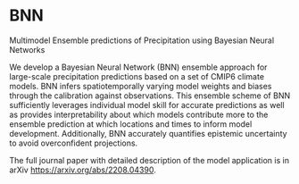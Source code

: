 # BNN
Multimodel Ensemble predictions of Precipitation using Bayesian Neural Networks

We develop a Bayesian Neural Network (BNN) ensemble approach for large-scale precipitation predictions based on a set of CMIP6 climate models. BNN infers spatiotemporally varying model weights and biases through the calibration against observations. This ensemble scheme of BNN sufficiently leverages individual model skill for accurate predictions as well as provides interpretability about which models contribute more to the ensemble prediction at which locations and times to inform model development. Additionally, BNN accurately quantifies epistemic uncertainty to avoid overconfident projections. 

The full journal paper with detailed description of the model application is in arXiv https://arxiv.org/abs/2208.04390. 
